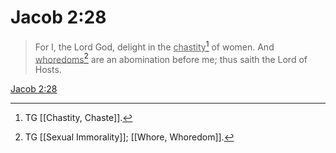 # Jacob 2:28

> For I, the Lord God, delight in the <u>chastity</u>[^a] of women. And <u>whoredoms</u>[^b] are an abomination before me; thus saith the Lord of Hosts.

[Jacob 2:28](https://www.churchofjesuschrist.org/study/scriptures/bofm/jacob/2?lang=eng&id=p28#p28)


[^a]: TG [[Chastity, Chaste]].
[^b]: TG [[Sexual Immorality]]; [[Whore, Whoredom]].
